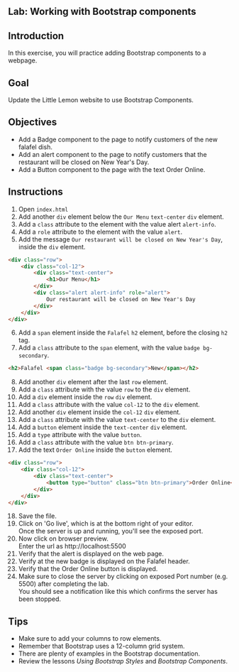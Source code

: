 ## Lab: Working with Bootstrap components
## Introduction
In this exercise, you will practice adding Bootstrap components to a webpage.

## Goal
Update the Little Lemon website to use Bootstrap Components.

## Objectives
-	Add a Badge component to the page to notify customers of the new falafel dish.
-	Add an alert component to the page to notify customers that the restaurant will be closed on New Year's Day.
-	Add a Button component to the page with the text Order Online.

## Instructions
1. Open `index.html`
2. Add another `div` element below the `Our Menu` `text-center` `div` element.
3. Add a `class` attribute to the element with the value alert `alert-info`.
4. Add a `role` attribute to the element with the value `alert`.
5. Add the message `Our restaurant will be closed on New Year's Day`, inside the `div` element.
```HTML
<div class="row">
    <div class="col-12">
        <div class="text-center">
            <h1>Our Menu</h1>
        </div>
        <div class="alert alert-info" role="alert">
            Our restaurant will be closed on New Year's Day
        </div>
    </div>
</div>
```
6. Add a `span` element inside the `Falafel` `h2` element, before the closing `h2` tag.
7. Add a `class` attribute to the `span` element, with the value `badge bg-secondary`.
```HTML
<h2>Falafel <span class="badge bg-secondary">New</span></h2>
```
8. Add another `div` element after the last `row` element.
9. Add a `class` attribute with the value `row` to the `div` element.
10. Add a `div` element inside the `row` `div` element.
11. Add a `class` attribute with the value `col-12` to the `div` element.
12. Add another `div` element inside the `col-12` `div` element.
13. Add a `class` attribute with the value `text-center` to the `div` element.
14. Add a `button` element inside the `text-center` `div` element.
15. Add a `type` attribute with the value `button`.
16. Add a `class` attribute with the value `btn btn-primary`.
17. Add the text `Order Online` inside the `button` element.
```HTML
<div class="row">
    <div class="col-12">
        <div class="text-center">
            <button type="button" class="btn btn-primary">Order Online</button>
        </div>
    </div>
</div>
```
18. Save the file.
19. Click on 'Go live', which is at the bottom right of your editor.
<br>Once the server is up and running, you'll see the exposed port.
20. Now click on browser preview. 
<br>Enter the url as http://localhost:5500
21. Verify that the alert is displayed on the web page.
22. Verify at the new badge is displayed on the Falafel header.
23. Verify that the Order Online button is displayed.
24. Make sure to close the server by clicking on exposed Port number (e.g. 5500) after completing the lab.
<br>You should see a notification like this which confirms the server has been stopped.
 
## Tips
-	Make sure to add your columns to row elements.
-	Remember that Bootstrap uses a 12-column grid system.
-	There are plenty of examples in the Bootstrap documentation.
-	Review the lessons *Using Bootstrap Styles* and *Bootstrap Components*.
